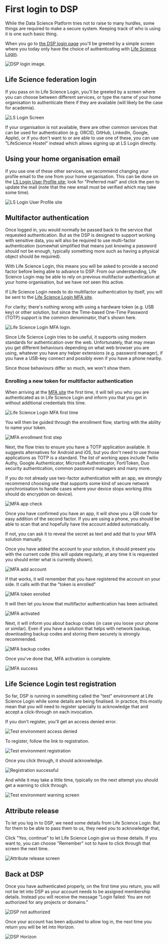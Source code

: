 # First login to DSP

While the Data Science Platform tries not to raise to many hurdles, some things
are required to make a secure system. Keeping track of who is using it is one
such basic thing.

When you go to [the DSP login page](https://dsp.aida.scilifelab.se/) you'll be
greeted by a simple screen where you today only have the choice of
authenticating with [Life Science Login](https://lifescience-ri.eu/ls-login/).

![DSP login image](imgs/dsp-first-login/dsp-login-screen.png).

## Life Science federation login

If you pass on to Life Science Login, you'll be greeted by a screen where you
can choose between different services, or type the name of your home
organisation to authenticate there if they are available (will likely be the
case for academia).

![LS Login Screen](imgs/dsp-first-login/ls-login-login-screen.png)

If your organisation is not available, there are other common services that can
be used for authentication (e.g. ORCID, GitHub, LinkedIn, Google, Apple), or if
you don't want to or are able to use one of these, you can use "LifeScience
Hostel" instead which allows signing up at LS Login directly.

## Using your home organisation email

If you use one of these other services, we recommend changing your profile
email to the one from your home organisation. This can be done on the
[LS Login User Profile site](https://profile.aai.lifescience-ri.eu/); look
for "Preferred mail" and click the pen to update the mail (note that the new
email must be verified which may take some time).

![LS Login User Profile site](imgs/dsp-first-login/ls-login-profile-screen.png)

## Multifactor authentication

Once logged in, you would normally be passed back to the service that requested
authentication. But as the DSP is designed to support working with sensitive
data, you will also be required to use multi-factor authentication (somewhat
simplified that means just knowing a password should not be enough, typically
something more such as having a physical object should be required).

With Life Science Login, this means you will be asked to provide a second
factor before being able to advance to DSP. From our understanding, Life Science
Login may be able to rely on previous multifactor authentication at your home
organisation, but we have not seen this active.

If Life Science Login needs to do multifactor authentication by itself, you will
be sent to the [Life Science Login MFA site](https://mfa.aai.lifescience-ri.eu/).

For clarity; there's nothing wrong with using a hardware token (e.g. USB key) or
other solution, but since the Time-based One-Time Password (TOTP) support is the
common denominator, that's shown here.

![Life Science Login MFA login](imgs/dsp-first-login/ls-login-mfa-login-screen.png).

Since Life Science Login tries to be useful, it supports using modern standards
for authentication over the web. Unfortunately, that may mean you get different
behaviours depending on what web browser you are using, whatever you have any
helper extensions (e.g. password manager), if you have a USB-key connect and
possibly even if you have a phone nearby.

Since those behaviours differ so much, we won't show them.

### Enrolling a new token for multifactor authentication

When arriving at the [MFA site](https://mfa.aai.lifescience-ri.eu/) the first
time, it will tell you who you are authenticated as in Life Science Login and
inform you that you get in without additional credentials this time.

![Life Science Login MFA first time](imgs/dsp-first-login/ls-login-mfa-enroll-loggedin.png)

You will then be guided through the enrollment flow, starting with the ability
to name your token.

![MFA enrollment first step](imgs/dsp-first-login/ls-login-mfa-enroll-welcome.png)

Next, the flow tries to ensure you have a TOTP application available. It
suggests alternatives for Android and iOS, but you don't need to use those
applications as TOTP is a standard. The list of working apps include Twilio Authy,
Google Authenticator, Microsoft Authenticator, FortiToken, Duo security
authentication, common password managers and many more.

If you do not already use two-factor authentication with an app, we strongly
recommend choosing one that supports some kind of secure network synchronisation
to handle cases where your device stops working (this should do encryption on
device).

![MFA app check](imgs/dsp-first-login/ls-login-mfa-enroll-totp-app.png)

Once you have confirmed you have an app, it will show you a QR code for easy
addition of the second factor. If you are using a phone, you should be able to
scan that and hopefully have the account added automatically.

If not, you can ask it to reveal the secret as text and add that to your MFA
solution manually.

Once you have added the account to your solution, it should present you with
the current code (this will update regularly, at any time it is requested you
should enter what is currently shown).

![MFA add account](imgs/dsp-first-login/ls-login-mfa-enroll-totp-add-account.png)

If that works, it will remember that you have registered the account on your
side. It calls with that the "token is enrolled"

![MFA token enrolled](imgs/dsp-first-login/ls-login-mfa-enroll-complete.png)

It will then let you know that multifactor authentication has been activated.

![MFA activated](imgs/dsp-first-login/ls-login-mfa-activated.png)

Next, it will inform you about backup codes (in case you loose your phone or
similar). Even if you have a solution that helps with network backup,
downloading backup codes and storing them securely is strongly recommended.

![MFA backup codes](imgs/dsp-first-login/ls-login-mfa-backup-codes.png)

Once you've done that, MFA activation is complete.

![MFA success](imgs/dsp-first-login/ls-login-mfa-success.png)

## Life Science Login test registration

So far, DSP is running in something called the "test" environment at Life
Science Login while some details are being finalised. In practice, this mostly
mean that you will need to register specially to acknowledge that and accept
a click-through on each invocation.

If you don't register, you'll get an access denied error.

![Test environment access denied](imgs/dsp-first-login/ls-login-access-denied-no-test.png)

To register, follow the link to registration.

![Test environment registration](imgs/dsp-first-login/ls-login-test-registration.png)

Once you click through, it should acknowledge.

![Registration successful](imgs/dsp-first-login/ls-login-test-registration-successful.png)

And while it may take a little time, typically on the next attempt you should
get a warning to click through.

![Test environment warning screen](imgs/dsp-first-login/ls-login-test-warning.png)

## Attribute release

To let you log in to DSP, we need some details from Life Science Login. But
for them to be able to pass them to us, they need you to acknowledge that,

Click "Yes, continue" to let Life Science Login give us those details. If you
want to, you can choose "Remember" not to have to click through that screen
the next time.

![Attribute release screen](imgs/dsp-first-login/ls-login-release-screen.png)

## Back at DSP

Once you have authenticated properly, on the first time you return, you will
not be let into DSP as your account needs to be assigned membership details.
Instead you will receive the message "Login failed: You are not authorized for
any projects or domains."

![DSP not authorized](imgs/dsp-first-login/dsp-login-not-authorized.png)

Once your account has been adjusted to allow log in, the next time you return
you will be let into Horizon.

![DSP Horizon](imgs/dsp-first-login/dsp-horizon-screen.png)
